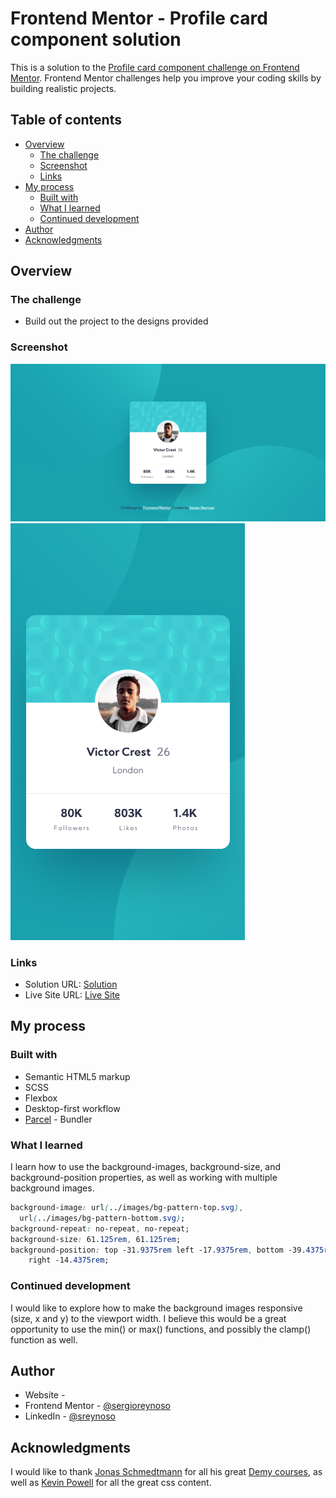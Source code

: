 # Frontend Mentor - Profile card component solution

This is a solution to the [Profile card component challenge on Frontend Mentor](https://www.frontendmentor.io/challenges/profile-card-component-cfArpWshJ). Frontend Mentor challenges help you improve your coding skills by building realistic projects.

## Table of contents

- [Overview](#overview)
  - [The challenge](#the-challenge)
  - [Screenshot](#screenshot)
  - [Links](#links)
- [My process](#my-process)
  - [Built with](#built-with)
  - [What I learned](#what-i-learned)
  - [Continued development](#continued-development)
- [Author](#author)
- [Acknowledgments](#acknowledgments)

## Overview

### The challenge

- Build out the project to the designs provided

### Screenshot

![Desktop](/images/screenshot_desktop.png)
![Mobile](/images/screenshot_mobile.png)

### Links

- Solution URL: [Solution](https://your-solution-url.com)
- Live Site URL: [Live Site](https://competent-fermi-e317c5.netlify.app/)

## My process

### Built with

- Semantic HTML5 markup
- SCSS
- Flexbox
- Desktop-first workflow
- [Parcel](https://parceljs.org/) - Bundler

### What I learned

I learn how to use the background-images, background-size, and background-position properties, as well as working with multiple background images.

```css
background-image: url(../images/bg-pattern-top.svg),
  url(../images/bg-pattern-bottom.svg);
background-repeat: no-repeat, no-repeat;
background-size: 61.125rem, 61.125rem;
background-position: top -31.9375rem left -17.9375rem, bottom -39.4375rem
    right -14.4375rem;
```

### Continued development

I would like to explore how to make the background images responsive (size, x and y) to the viewport width. I believe this would be a great opportunity to use the min() or max() functions, and possibly the clamp() function as well.

## Author

- Website - [](www.sergiorswork.com)
- Frontend Mentor - [@sergioreynoso](https://www.frontendmentor.io/profile/sergioreynoso)
- LinkedIn - [@sreynoso](https://www.linkedin.com/in/sreynoso/)

## Acknowledgments

I would like to thank [Jonas Schmedtmann](https://codingheroes.io) for all his great [Demy courses](https://www.udemy.com/user/jonasschmedtmann/), as well as [Kevin Powell](https://www.kevinpowell.co) for all the great css content.
